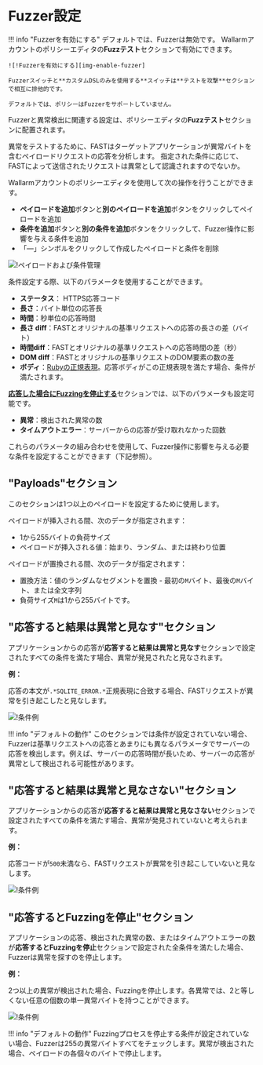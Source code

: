 [img-enable-fuzzer]:            ../../../images/fast/operations/common/test-policy/fuzzer/fuzzer-slider.png
[img-manipulate-items]:         ../../../images/fast/operations/common/test-policy/fuzzer/manipulate-fuzzer-items.png
[img-anomaly-condition]:        ../../../images/fast/operations/common/test-policy/fuzzer/anomaly-condition.png
[img-not-anomaly-condition]:    ../../../images/fast/operations/common/test-policy/fuzzer/not-anomaly-condition.png
[img-stop-condition]:           ../../../images/fast/operations/common/test-policy/fuzzer/stop-condition.png

[link-ruby-regexp]:             http://ruby-doc.org/core-2.6.1/doc/regexp_rdoc.html      

[anchor-payloads-section]:      #the-payloads-section
[anchor-anomaly-section]:       #the-consider-result-an-anomaly-if-response-section
[anchor-not-anomaly-section]:   #the-consider-result-not-an-anomaly-if-response-section
[anchor-stop-section]:          #the-stop-fuzzing-if-response-section

# Fuzzer設定

!!! info "Fuzzerを有効にする"
    デフォルトでは、Fuzzerは無効です。 Wallarmアカウントのポリシーエディタの**Fuzzテスト**セクションで有効にできます。
    
    ![!Fuzzerを有効にする][img-enable-fuzzer]

    Fuzzerスイッチと**カスタムDSLのみを使用する**スイッチは**テストを攻撃**セクションで相互に排他的です。

    デフォルトでは、ポリシーはFuzzerをサポートしていません。

Fuzzerと異常検出に関連する設定は、ポリシーエディタの**Fuzzテスト**セクションに配置されます。

異常をテストするために、FASTはターゲットアプリケーションが異常バイトを含むペイロードリクエストの応答を分析します。 指定された条件に応じて、FASTによって送信されたリクエストは異常として認識されますのでないか。

Wallarmアカウントのポリシーエディタを使用して次の操作を行うことができます。

* **ペイロードを追加**ボタンと**別のペイロードを追加**ボタンをクリックしてペイロードを追加
* **条件を追加**ボタンと**別の条件を追加**ボタンをクリックして、Fuzzer操作に影響を与える条件を追加
* 「—」シンボルをクリックして作成したペイロードと条件を削除

![!ペイロードおよび条件管理][img-manipulate-items]

条件設定する際、以下のパラメータを使用することができます。

* **ステータス**： HTTPS応答コード
* **長さ**：バイト単位の応答長
* **時間**：秒単位の応答時間
* **長さ diff**：FASTとオリジナルの基準リクエストへの応答の長さの差（バイト）
* **時間diff**：FASTとオリジナルの基準リクエストへの応答時間の差（秒）
* **DOM diff**：FASTとオリジナルの基準リクエストのDOM要素の数の差
* **ボディ**：[Rubyの正規表現][link-ruby-regexp]。応答ボディがこの正規表現を満たす場合、条件が満たされます。

[**応答した場合にFuzzingを停止する**][anchor-stop-section]セクションでは、以下のパラメータも設定可能です。

* **異常**：検出された異常の数
* **タイムアウトエラー**：サーバーからの応答が受け取れなかった回数

これらのパラメータの組み合わせを使用して、Fuzzer操作に影響を与える必要な条件を設定することができます（下記参照）。

## "Payloads"セクション

このセクションは1つ以上のペイロードを設定するために使用します。

ペイロードが挿入される間、次のデータが指定されます：

* 1から255バイトの負荷サイズ
* ペイロードが挿入される値：始まり、ランダム、または終わり位置

ペイロードが置換される間、次のデータが指定されます：

* 置換方法：値のランダムなセグメントを置換 - 最初の`M`バイト、最後の`M`バイト、または全文字列
* 負荷サイズ`M`は1から255バイトです。

## "応答すると結果は異常と見なす"セクション

アプリケーションからの応答が**応答すると結果は異常と見なす**セクションで設定されたすべての条件を満たす場合、異常が発見されたと見なされます。

**例：**

応答の本文が`.*SQLITE_ERROR.*`正規表現に合致する場合、FASTリクエストが異常を引き起こしたと見なします。

![!条件例][img-anomaly-condition]

!!! info "デフォルトの動作"
    このセクションでは条件が設定されていない場合、Fuzzerは基準リクエストへの応答とあまりにも異なるパラメータでサーバーの応答を検出します。例えば、サーバーの応答時間が長いため、サーバーの応答が異常として検出される可能性があります。

## "応答すると結果は異常と見なさない"セクション

アプリケーションからの応答が**応答すると結果は異常と見なさない**セクションで設定されたすべての条件を満たす場合、異常が発見されていないと考えられます。

**例：**

応答コードが`500`未満なら、FASTリクエストが異常を引き起こしていないと見なします。

![!条件例][img-not-anomaly-condition]

## "応答するとFuzzingを停止"セクション

アプリケーションの応答、検出された異常の数、またはタイムアウトエラーの数が**応答するとFuzzingを停止**セクションで設定された全条件を満たした場合、Fuzzerは異常を探すのを停止します。

**例：**

2つ以上の異常が検出された場合、Fuzzingを停止します。各異常では、2と等しくない任意の個数の単一異常バイトを持つことができます。

![!条件例][img-stop-condition]

!!! info "デフォルトの動作"
    Fuzzingプロセスを停止する条件が設定されていない場合、Fuzzerは255の異常バイトすべてをチェックします。異常が検出された場合、ペイロードの各個々のバイトで停止します。